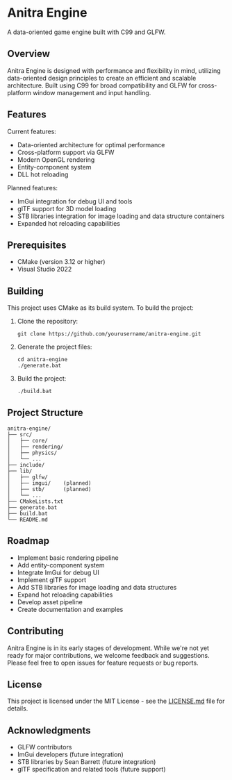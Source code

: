 # Anitra Engine

A data-oriented game engine built with C99 and GLFW.

## Overview

Anitra Engine is designed with performance and flexibility in mind, utilizing data-oriented design principles to create an efficient and scalable architecture. Built using C99 for broad compatibility and GLFW for cross-platform window management and input handling.

## Features

Current features:
- Data-oriented architecture for optimal performance
- Cross-platform support via GLFW
- Modern OpenGL rendering
- Entity-component system
- DLL hot reloading

Planned features:
- ImGui integration for debug UI and tools
- glTF support for 3D model loading
- STB libraries integration for image loading and data structure containers
- Expanded hot reloading capabilities

## Prerequisites

- CMake (version 3.12 or higher)
- Visual Studio 2022

## Building

This project uses CMake as its build system. To build the project:

1. Clone the repository:

    ```batch
    git clone https://github.com/yourusername/anitra-engine.git
    ```

2. Generate the project files:

    ```batch
    cd anitra-engine
    ./generate.bat
    ```

3. Build the project:

    ```batch
    ./build.bat
    ```

## Project Structure

```
anitra-engine/
├── src/
│   ├── core/
│   ├── rendering/
│   ├── physics/
│   └── ...
├── include/
├── lib/
│   ├── glfw/
│   ├── imgui/    (planned)
│   ├── stb/      (planned)
│   └── ...
├── CMakeLists.txt
├── generate.bat
├── build.bat
└── README.md
```

## Roadmap

- Implement basic rendering pipeline
- Add entity-component system
- Integrate ImGui for debug UI
- Implement glTF support
- Add STB libraries for image loading and data structures
- Expand hot reloading capabilities
- Develop asset pipeline
- Create documentation and examples

## Contributing

Anitra Engine is in its early stages of development. While we're not yet ready for major contributions, we welcome feedback and suggestions. Please feel free to open issues for feature requests or bug reports.

## License

This project is licensed under the MIT License - see the [LICENSE.md](LICENSE.md) file for details.

## Acknowledgments

- GLFW contributors
- ImGui developers (future integration)
- STB libraries by Sean Barrett (future integration)
- glTF specification and related tools (future support)
